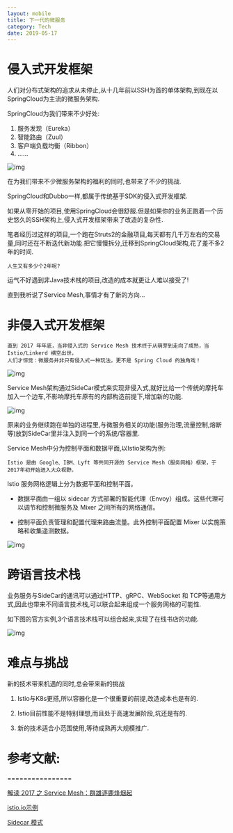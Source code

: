 ```yaml
---
layout: mobile
title: 下一代的微服务
category: Tech
date: 2019-05-17
---
```



# 侵入式开发框架

人们对分布式架构的追求从未停止,从十几年前以SSH为首的单体架构,到现在以SpringCloud为主流的微服务架构.

SpringCloud为我们带来不少好处:
1. 服务发现（Eureka）
2. 智能路由（Zuul）
3. 客户端负载均衡（Ribbon）
4. ......

![img](/img/2019/istio1.jpg)

在为我们带来不少微服务架构的福利的同时,也带来了不少的挑战.

SpringCloud和Dubbo一样,都属于传统基于SDK的侵入式开发框架.

如果从零开始的项目,使用SpringCloud会很舒服.但是如果你的业务正跑着一个历史悠久的SSH架构上,侵入式开发框架带来了改造的复杂性.

笔者经历过这样的项目,一个跑在Struts2的金融项目,每天都有几千万左右的交易量,同时还在不断迭代新功能.把它慢慢拆分,迁移到SpringCloud架构,花了差不多2年的时间.

    人生又有多少个2年呢?

运气不好遇到非Java技术栈的项目,改造的成本就更让人难以接受了!

直到我听说了Service Mesh,事情才有了新的方向...

# 非侵入式开发框架

    直到 2017 年年底，当非侵入式的 Service Mesh 技术终于从萌芽到走向了成熟，当 Istio/Linkerd 横空出世，
    人们才惊觉：微服务并非只有侵入式一种玩法，更不是 Spring Cloud 的独角戏！


![img](/img/2019/istio2.png)

Service Mesh架构通过SideCar模式来实现非侵入式,就好比给一个传统的摩托车加入一个边车,不影响摩托车原有的内部构造前提下,增加新的功能.

![img](/img/2019/istio4.png)

原来的业务继续跑在单独的进程里,与微服务相关的功能(服务治理,流量控制,熔断等)放到SideCar里并注入到同一个的系统/容器里.

Service Mesh中分为控制平面和数据平面,以Istio架构为例:

    Istio 是由 Google、IBM、Lyft 等共同开源的 Service Mesh（服务网格）框架，于2017年初开始进入大众视野。

Istio 服务网格逻辑上分为数据平面和控制平面。

* 数据平面由一组以 sidecar 方式部署的智能代理（Envoy）组成。这些代理可以调节和控制微服务及 Mixer 之间所有的网络通信。

* 控制平面负责管理和配置代理来路由流量。此外控制平面配置 Mixer 以实施策略和收集遥测数据。

![img](/img/2019/istio5.jpg)


# 跨语言技术栈

业务服务与SideCar的通讯可以通过HTTP、gRPC、WebSocket 和 TCP等通用方式,因此也带来不同语言技术栈,可以联合起来组成一个服务网格的可能性.

如下图的官方实例,3个语言技术栈可以组合起来,实现了在线书店的功能.

![img](/img/2019/istio3.png)

# 难点与挑战
新的技术带来机遇的同时,总会带来新的挑战

1. Istio与K8s更搭,所以容器化是一个很重要的前提,改造成本也是有的.

2. Istio目前性能不是特别理想,而且处于高速发展阶段,坑还是有的.

3. 新的技术适合小范围使用,等待成熟再大规模推广.


# 参考文献:
================

[解读 2017 之 Service Mesh：群雄逐鹿烽烟起](https://www.infoq.cn/article/2017-service-mesh)

[istio.io示例](https://istio.io/zh/docs/examples/bookinfo/)

[Sidecar 模式](http://www.servicemesher.com/istio-handbook/concepts-and-principle/sidecar-pattern.html)

